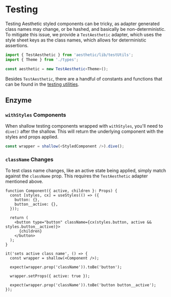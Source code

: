 # Testing

Testing Aesthetic styled components can be tricky, as adapter generated class names may change, or
be hashed, and basically be non-deterministic. To mitigate this issue, we provide a `TestAesthetic`
adapter, which uses the style sheet keys as the class names, which allows for deterministic
assertions.

```ts
import { TestAesthetic } from 'aesthetic/lib/testUtils';
import { Theme } from './types';

const aesthetic = new TestAesthetic<Theme>();
```

Besides `TestAesthetic`, there are a handful of constants and functions that can be found in the
[testing utilities](https://github.com/milesj/aesthetic/blob/master/packages/core/src/testUtils.ts).

## Enzyme

### `withStyles` Components

When shallow testing components wrapped with `withStyles`, you'll need to `dive()` after the
shallow. This will return the underlying component with the styles and props applied.

```ts
const wrapper = shallow(<StyledComponent />).dive();
```

### `className` Changes

To test class name changes, like an active state being applied, simply match against the `className`
prop. This requires the `TestAesthetic` adapter mentioned above.

```tsx
function Component({ active, children }: Props) {
  const [styles, cx] = useStyles(() => ({
    button: {},
    button__active: {},
  }));

  return (
    <button type="button" className={cx(styles.button, active && styles.button__active)}>
      {children}
    </button>
  );
}
```

```tsx
it('sets active class name', () => {
  const wrapper = shallow(<Component />);

  expect(wrapper.prop('className')).toBe('button');

  wrapper.setProps({ active: true });

  expect(wrapper.prop('className')).toBe('button button__active');
});
```

